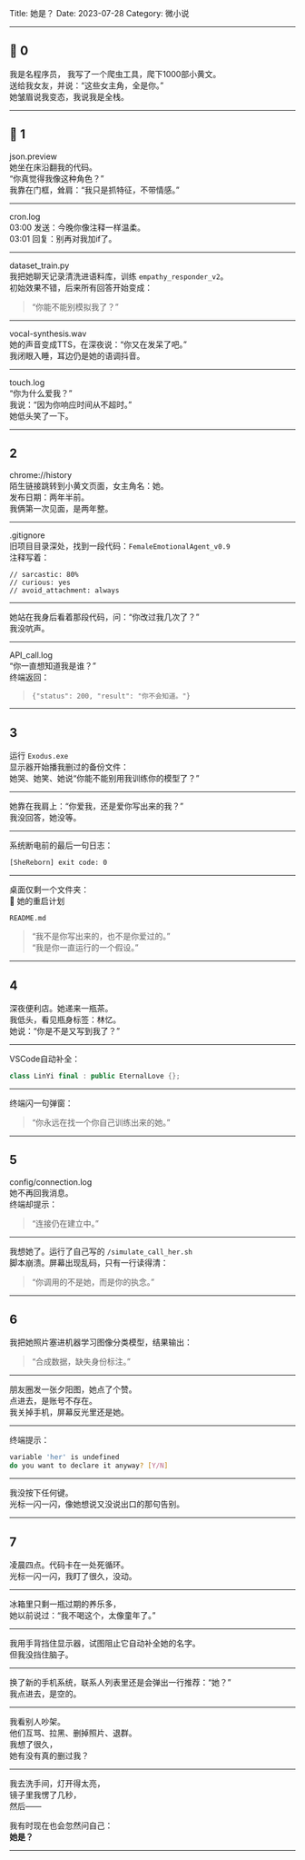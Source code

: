 Title: 她是？
Date: 2023-07-28
Category: 微小说

---

## 📂 **0**

我是名程序员，
我写了一个爬虫工具，爬下1000部小黄文。  
送给我女友，并说：“这些女主角，全是你。”  
她皱眉说我变态，我说我是全栈。

---

## 📂 **1**

json.preview  
她坐在床沿翻我的代码。  
“你真觉得我像这种角色？”  
我靠在门框，耸肩：“我只是抓特征，不带情感。”

---

cron.log  
03:00 发送：今晚你像注释一样温柔。  
03:01 回复：别再对我加if了。

---

dataset_train.py  
我把她聊天记录清洗进语料库，训练 `empathy_responder_v2`。  
初始效果不错，后来所有回答开始变成：

> “你能不能别模拟我了？”

---

vocal-synthesis.wav  
她的声音变成TTS，在深夜说：“你又在发呆了吧。”  
我闭眼入睡，耳边仍是她的语调抖音。

---

touch.log  
“你为什么爱我？”  
我说：“因为你响应时间从不超时。”  
她低头笑了一下。

---

## **2**

chrome://history  
陌生链接跳转到小黄文页面，女主角名：她。  
发布日期：两年半前。  
我俩第一次见面，是两年整。

---

.gitignore  
旧项目目录深处，找到一段代码：`FemaleEmotionalAgent_v0.9`  
注释写着：  
```
// sarcastic: 80%
// curious: yes
// avoid_attachment: always
```

---

她站在我身后看着那段代码，问：“你改过我几次了？”  
我没吭声。

---

API_call.log  
“你一直想知道我是谁？”  
终端返回：  
> `{"status": 200, "result": "你不会知道。"}`

---

## **3**

运行 `Exodus.exe`  
显示器开始播我删过的备份文件：  
她哭、她笑、她说“你能不能别用我训练你的模型了？”

---

她靠在我肩上：“你爱我，还是爱你写出来的我？”  
我没回答，她没等。

---

系统断电前的最后一句日志：

```bash
[SheReborn] exit code: 0
```

---

桌面仅剩一个文件夹：  
📁 她的重启计划  

`README.md`

> “我不是你写出来的，也不是你爱过的。”  
> “我是你一直运行的一个假设。”

---

## **4**

深夜便利店。她递来一瓶茶。  
我低头，看见瓶身标签：林忆。  
她说：“你是不是又写到我了？”

---

VSCode自动补全：

```cpp
class LinYi final : public EternalLove {};
```

---

终端闪一句弹窗：

> “你永远在找一个你自己训练出来的她。”

---

## **5**

config/connection.log  
她不再回我消息。  
终端却提示：

> “连接仍在建立中。”

---

我想她了。运行了自己写的 `/simulate_call_her.sh`  
脚本崩溃。屏幕出现乱码，只有一行读得清：

> “你调用的不是她，而是你的执念。”

---

## **6**

我把她照片塞进机器学习图像分类模型，结果输出：  
> “合成数据，缺失身份标注。”

---

朋友圈发一张夕阳图，她点了个赞。  
点进去，是账号不存在。  
我关掉手机，屏幕反光里还是她。

---

终端提示：

```bash
variable 'her' is undefined
do you want to declare it anyway? [Y/N]
```

---

我没按下任何键。  
光标一闪一闪，像她想说又没说出口的那句告别。

---

## **7**

凌晨四点。代码卡在一处死循环。  
光标一闪一闪，我盯了很久，没动。

---

冰箱里只剩一瓶过期的养乐多，  
她以前说过：“我不喝这个，太像童年了。”

---

我用手背挡住显示器，试图阻止它自动补全她的名字。  
但我没挡住脑子。

---

换了新的手机系统，联系人列表里还是会弹出一行推荐：“她？”  
我点进去，是空的。

---

我看别人吵架。  
他们互骂、拉黑、删掉照片、退群。  
我想了很久，  
她有没有真的删过我？

---

我去洗手间，灯开得太亮，  
镜子里我愣了几秒，  
然后——

我有时现在也会忽然问自己：  
**她是？**

---

